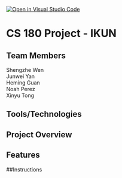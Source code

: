 [![Open in Visual Studio Code](https://classroom.github.com/assets/open-in-vscode-718a45dd9cf7e7f842a935f5ebbe5719a5e09af4491e668f4dbf3b35d5cca122.svg)](https://classroom.github.com/online_ide?assignment_repo_id=10815326&assignment_repo_type=AssignmentRepo)
# CS 180 Project - IKUN

## Team Members
Shengzhe Wen\
Junwei Yan\
Heming Guan\
Noah Perez\
Xinyu Tong

## Tools/Technologies

## Project Overview

## Features

##Instructions

